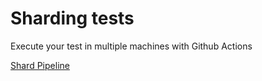 # Sharding tests

Execute your test in multiple machines with Github Actions

[Shard Pipeline](./github/workflows/shard.yml)
